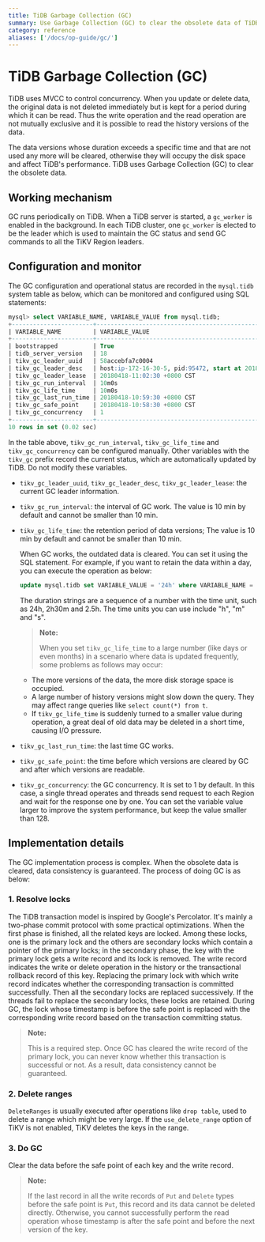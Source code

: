 ```yaml
---
title: TiDB Garbage Collection (GC)
summary: Use Garbage Collection (GC) to clear the obsolete data of TiDB.
category: reference
aliases: ['/docs/op-guide/gc/']
---
```


# TiDB Garbage Collection (GC)

TiDB uses MVCC to control concurrency. When you update or delete data, the original data is not deleted immediately but is kept for a period during which it can be read. Thus the write operation and the read operation are not mutually exclusive and it is possible to read the history versions of the data.

The data versions whose duration exceeds a specific time and that are not used any more will be cleared, otherwise they will occupy the disk space and affect TiDB's performance. TiDB uses Garbage Collection (GC) to clear the obsolete data. 

## Working mechanism

GC runs periodically on TiDB. When a TiDB server is started, a `gc_worker` is enabled in the background. In each TiDB cluster, one `gc_worker` is elected to be the leader which is used to maintain the GC status and send GC commands to all the TiKV Region leaders. 

## Configuration and monitor

The GC configuration and operational status are recorded in the `mysql.tidb` system table as below, which can be monitored and configured using SQL statements:

```sql
mysql> select VARIABLE_NAME, VARIABLE_VALUE from mysql.tidb;
+-----------------------+------------------------------------------------------------------------------------------------+
| VARIABLE_NAME         | VARIABLE_VALUE                                                                                 |
+-----------------------+------------------------------------------------------------------------------------------------+
| bootstrapped          | True                                                                                           |
| tidb_server_version   | 18                                                                                             |
| tikv_gc_leader_uuid   | 58accebfa7c0004                                                                                |
| tikv_gc_leader_desc   | host:ip-172-16-30-5, pid:95472, start at 2018-04-11 13:43:30.73076656 +0800 CST m=+0.068873865 |
| tikv_gc_leader_lease  | 20180418-11:02:30 +0800 CST                                                                    |
| tikv_gc_run_interval  | 10m0s                                                                                          |
| tikv_gc_life_time     | 10m0s                                                                                          |
| tikv_gc_last_run_time | 20180418-10:59:30 +0800 CST                                                                    |
| tikv_gc_safe_point    | 20180418-10:58:30 +0800 CST                                                                    |
| tikv_gc_concurrency   | 1                                                                                              |
+-----------------------+------------------------------------------------------------------------------------------------+
10 rows in set (0.02 sec)
```

In the table above, `tikv_gc_run_interval`, `tikv_gc_life_time` and `tikv_gc_concurrency` can be configured manually. Other variables with the `tikv_gc` prefix record the current status, which are automatically updated by TiDB. Do not modify these variables.

- `tikv_gc_leader_uuid`, `tikv_gc_leader_desc`, `tikv_gc_leader_lease`: the current GC leader information.

- `tikv_gc_run_interval`: the interval of GC work. The value is 10 min by default and cannot be smaller than 10 min.

- `tikv_gc_life_time`: the retention period of data versions; The value is 10 min by default and cannot be smaller than 10 min.

    When GC works, the outdated data is cleared. You can set it using the SQL statement. For example, if you want to retain the data within a day, you can execute the operation as below:

    ```sql
    update mysql.tidb set VARIABLE_VALUE = '24h' where VARIABLE_NAME = 'tikv_gc_life_time';
    ```

    The duration strings are a sequence of a number with the time unit, such as 24h, 2h30m and 2.5h. The time units you can use include "h", "m" and "s".

    > **Note:**
    >
    > When you set `tikv_gc_life_time` to a large number (like days or even months) in a scenario where data is updated frequently, some problems as follows may occur: 
        
    - The more versions of the data, the more disk storage space is occupied.
    - A large number of history versions might slow down the query. They may affect range queries like `select count(*) from t`.
    - If `tikv_gc_life_time` is suddenly turned to a smaller value during operation, a great deal of old data may be deleted in a short time, causing I/O pressure.

- `tikv_gc_last_run_time`: the last time GC works.

- `tikv_gc_safe_point`: the time before which versions are cleared by GC and after which versions are readable.

- `tikv_gc_concurrency`: the GC concurrency. It is set to 1 by default. In this case, a single thread operates and threads send request to each Region and wait for the response one by one. You can set the variable value larger to improve the system performance, but keep the value smaller than 128.

## Implementation details

The GC implementation process is complex. When the obsolete data is cleared, data consistency is guaranteed. The process of doing GC is as below:

### 1. Resolve locks

The TiDB transaction model is inspired by Google's Percolator. It's mainly a two-phase commit protocol with some practical optimizations. When the first phase is finished, all the related keys are locked. Among these locks, one is the primary lock and the others are secondary locks which contain a pointer of the primary locks; in the secondary phase, the key with the primary lock gets a write record and its lock is removed. The write record indicates the write or delete operation in the history or the transactional rollback record of this key. Replacing the primary lock with which write record indicates whether the corresponding transaction is committed successfully. Then all the secondary locks are replaced successively. If the threads fail to replace the secondary locks, these locks are retained. During GC, the lock whose timestamp is before the safe point is replaced with the corresponding write record based on the transaction committing status.

> **Note:**
>
> This is a required step. Once GC has cleared the write record of the primary lock, you can never know whether this transaction is successful or not. As a result, data consistency cannot be guaranteed.

### 2. Delete ranges

`DeleteRanges` is usually executed after operations like `drop table`, used to delete a range which might be very large. If the `use_delete_range` option of TiKV is not enabled, TiKV deletes the keys in the range.

### 3. Do GC

Clear the data before the safe point of each key and the write record. 

> **Note:**
>
> If the last record in all the write records of `Put` and `Delete` types before the safe point is `Put`, this record and its data cannot be deleted directly. Otherwise, you cannot successfully perform the read operation whose timestamp is after the safe point and before the next version of the key. 
